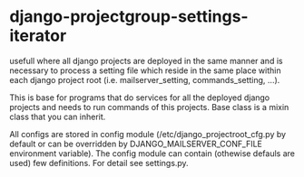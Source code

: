 django-projectgroup-settings-iterator
=====================================

usefull where all django projects are deployed in the same manner
and is necessary to process a setting file which reside in the same
place within each django project root (i.e. mailserver_setting,
commands_setting, ...).

This is base for programs that do services for all the deployed django projects
and needs to run commands of this projects. Base class is a mixin class that you
can inherit.

All configs are stored in config module (/etc/django_projectroot_cfg.py
by default or can be overridden by DJANGO_MAILSERVER_CONF_FILE environment variable).
The config module can contain (othewise defauls are used) few definitions.
For detail see settings.py.

